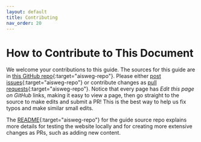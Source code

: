 ```yaml
---
layout: default
title: Contributing
nav_order: 20
---
```


# How to Contribute to This Document

We welcome your contributions to this guide. The sources for this guide are in [this GitHub repo](https://github.com/The-AI-Alliance/ai-accelerator-software-ecosystem-guide){:target="aisweg-repo"}. Please either [post issues](https://github.com/The-AI-Alliance/ai-accelerator-software-ecosystem-guide/issues){:target="aisweg-repo"} or contribute changes as [pull requests](https://github.com/The-AI-Alliance/ai-accelerator-software-ecosystem-guide/pulls){:target="aisweg-repo"}. Notice that every page has _Edit this page on GitHub_ links, making it easy to view a page, then go straight to the source to make edits and submit a PR! This is the best way to help us fix typos and make similar small edits.

The [README](https://github.com/The-AI-Alliance/ai-accelerator-software-ecosystem-guide){:target="aisweg-repo"} for the guide source repo explains more details for testing the website locally and for creating more extensive changes as PRs, such as adding new content.
